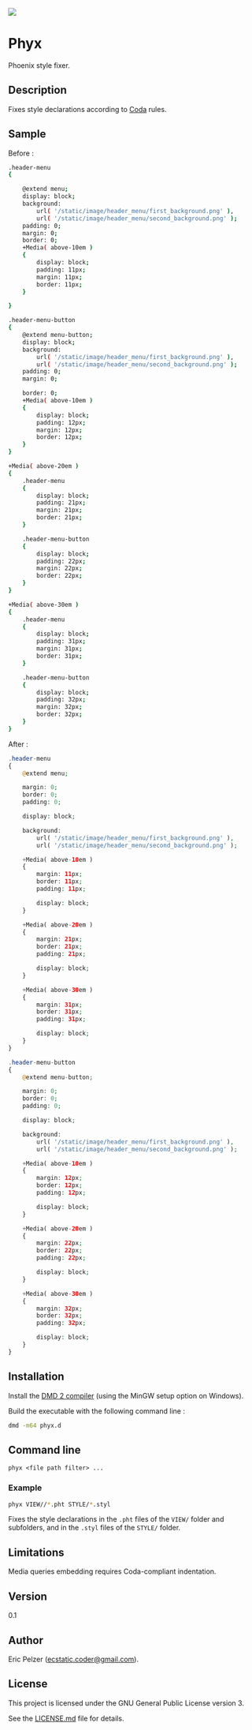 ![](https://github.com/senselogic/PHYX/blob/master/LOGO/phyx.png)

# Phyx

Phoenix style fixer.

## Description

Fixes style declarations according to [Coda](https://github.com/senselogic/CODA) rules.

## Sample

Before :

```bash
.header-menu
{

    @extend menu;
    display: block;
    background:
        url( '/static/image/header_menu/first_background.png' ),
        url( '/static/image/header_menu/second_background.png' );
    padding: 0;
    margin: 0;
    border: 0;
    +Media( above-10em )
    {
        display: block;
        padding: 11px;
        margin: 11px;
        border: 11px;
    }

}

.header-menu-button
{
    @extend menu-button;
    display: block;
    background:
        url( '/static/image/header_menu/first_background.png' ),
        url( '/static/image/header_menu/second_background.png' );
    padding: 0;
    margin: 0;

    border: 0;
    +Media( above-10em )
    {
        display: block;
        padding: 12px;
        margin: 12px;
        border: 12px;
    }
}

+Media( above-20em )
{
    .header-menu
    {
        display: block;
        padding: 21px;
        margin: 21px;
        border: 21px;
    }

    .header-menu-button
    {
        display: block;
        padding: 22px;
        margin: 22px;
        border: 22px;
    }
}

+Media( above-30em )
{
    .header-menu
    {
        display: block;
        padding: 31px;
        margin: 31px;
        border: 31px;
    }

    .header-menu-button
    {
        display: block;
        padding: 32px;
        margin: 32px;
        border: 32px;
    }
}
```

After :

```php
.header-menu
{
    @extend menu;

    margin: 0;
    border: 0;
    padding: 0;

    display: block;

    background:
        url( '/static/image/header_menu/first_background.png' ),
        url( '/static/image/header_menu/second_background.png' );

    +Media( above-10em )
    {
        margin: 11px;
        border: 11px;
        padding: 11px;

        display: block;
    }

    +Media( above-20em )
    {
        margin: 21px;
        border: 21px;
        padding: 21px;

        display: block;
    }

    +Media( above-30em )
    {
        margin: 31px;
        border: 31px;
        padding: 31px;

        display: block;
    }
}

.header-menu-button
{
    @extend menu-button;

    margin: 0;
    border: 0;
    padding: 0;

    display: block;

    background:
        url( '/static/image/header_menu/first_background.png' ),
        url( '/static/image/header_menu/second_background.png' );

    +Media( above-10em )
    {
        margin: 12px;
        border: 12px;
        padding: 12px;

        display: block;
    }

    +Media( above-20em )
    {
        margin: 22px;
        border: 22px;
        padding: 22px;

        display: block;
    }

    +Media( above-30em )
    {
        margin: 32px;
        border: 32px;
        padding: 32px;

        display: block;
    }
}
```

## Installation

Install the [DMD 2 compiler](https://dlang.org/download.html) (using the MinGW setup option on Windows).

Build the executable with the following command line :

```bash
dmd -m64 phyx.d
```

## Command line

```
phyx <file path filter> ...
```

### Example

```bash
phyx VIEW//*.pht STYLE/*.styl
```

Fixes the style declarations in the `.pht` files of the `VIEW/` folder and subfolders,
and in the `.styl` files of the `STYLE/` folder.

## Limitations

Media queries embedding requires Coda-compliant indentation.

## Version

0.1

## Author

Eric Pelzer (ecstatic.coder@gmail.com).

## License

This project is licensed under the GNU General Public License version 3.

See the [LICENSE.md](LICENSE.md) file for details.
